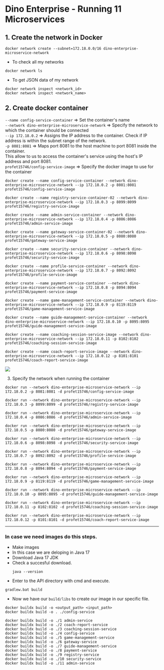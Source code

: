 # Dino Enterprise - Running 11 Microservices

## 1. Create the network in Docker

    docker network create --subnet=172.18.0.0/16 dino-enterprise-microservice-network

- To check all my networks

```
docker network ls
```

- To get JSON data of my network

```
docker network inspect <network_id>
docker network inspect <network_name>
```

## 2. Create docker container

`--name config-service-container` => Set the container's name <br>
`--network dino-enterprise-microservice-network` => Specify the network to which the container should be connected <br>
`--ip 172.18.0.2` => Assigns the IP address to the container. Check if IP address is within the subnet range of the network.<br>
`-p 8081:8081` => Maps port 8081 to the host machine to port 8081 inside the container.<br>
This allow to us to access the container's service using the host's IP address and port 8081.<br>
`profet15746/config-service-image` => Specify the docker image to use for the container

```
docker create --name config-service-container --network dino-enterprise-microservice-network --ip 172.18.0.2 -p 8081:8081 profet15746/config-service-image
```

```
docker create --name registry-service-container-02 --network dino-enterprise-microservice-network --ip 172.18.0.3 -p 8099:8099 profet15746/registry-service-image
```

```
docker create --name admin-service-container --network dino-enterprise-microservice-network --ip 172.18.0.4 -p 8086:8086 profet15746/admin-service-image
```

```
docker create --name gateway-service-container-02 --network dino-enterprise-microservice-network --ip 172.18.0.5 -p 8080:8080 profet15746/gateway-service-image
```

```
docker create --name security-service-container --network dino-enterprise-microservice-network --ip 172.18.0.6 -p 8098:8098 profet15746/security-service-image
```

```
docker create --name profile-service-container --network dino-enterprise-microservice-network --ip 172.18.0.7 -p 8092:8092 profet15746/profile-service-image
```

```
docker create --name payment-service-container --network dino-enterprise-microservice-network --ip 172.18.0.8 -p 8094:8094 profet15746/payment-service-image
```

```
docker create --name game-management-service-container --network dino-enterprise-microservice-network --ip 172.18.0.9 -p 8119:8119 profet15746/game-management-service-image
```

```
docker create --name guide-management-service-container --network dino-enterprise-microservice-network --ip 172.18.0.10 -p 8095:8095 profet15746/guide-management-service-image
```

```
docker create --name coaching-session-service-image --network dino-enterprise-microservice-network --ip 172.18.0.11 -p 8102:8102 profet15746/coaching-session-service-image
```

```
docker create --name coach-report-service-image --network dino-enterprise-microservice-network --ip 172.18.0.12 -p 8101:8101 profet15746/coach-report-service-image
```

![](https://media.giphy.com/media/1iTH1WIUjM0VATSw/giphy.gif)

3. Specify the network when running the container

```
docker run --network dino-enterprise-microservice-network --ip 172.18.0.2 -p 8081:8081 -d profet15746/config-service-image
```

```
docker run --network dino-enterprise-microservice-network --ip 172.18.0.3 -p 8099:8099 -d profet15746/registry-service-image
```

```
docker run --network dino-enterprise-microservice-network --ip 172.18.0.4 -p 8086:8086 -d profet15746/admin-service-image
```

```
docker run --network dino-enterprise-microservice-network --ip 172.18.0.5 -p 8080:8080 -d profet15746/gateway-service-image
```

```
docker run --network dino-enterprise-microservice-network --ip 172.18.0.6 -p 8098:8098 -d profet15746/security-service-image
```

```
docker run --network dino-enterprise-microservice-network --ip 172.18.0.7 -p 8092:8092 -d profet15746/profile-service-image
```

```
docker run --network dino-enterprise-microservice-network --ip 172.18.0.8 -p 8094:8094 -d profet15746/payment-service-image
```

```
docker run --network dino-enterprise-microservice-network --ip 172.18.0.9 -p 8119:8119 -d profet15746/game-management-service-image
```

```
docker run --network dino-enterprise-microservice-network --ip 172.18.0.10 -p 8095:8095 -d profet15746/guide-management-service-image
```

```
docker run --network dino-enterprise-microservice-network --ip 172.18.0.11 -p 8102:8102 -d profet15746/coaching-session-service-image
```

```
docker run --network dino-enterprise-microservice-network --ip 172.18.0.12 -p 8101:8101 -d profet15746/coach-report-service-image
```

-----------------------------------------------------------
### In case we need images do this steps.
- Make images
- In this case we are deloping in Java 17
- Download Java 17 JDK
- Check a succesful download.
  ```
  java --version
  ```
- Enter to the API directory with cmd and execute.
```
gradlew.bat build
```
- Now we have our `build/libs` to create our image in our specific file.
```
docker buildx build -o <output_path> <input_path>
docker buildx build -o . ./config-service

docker buildx build -o ./1 admin-service
docker buildx build -o ./2 coach-report-service 
docker buildx build -o ./3 coaching-session-service
docker buildx build -o ./4 config-service
docker buildx build -o ./5 game-management-service
docker buildx build -o ./6 gateway-service
docker buildx build -o ./7 guide-management-service
docker buildx build -o ./8 payment-service
docker buildx build -o ./9 registry-service
docker buildx build -o ./10 security-service
docker buildx build -o ./11 admin-service
```